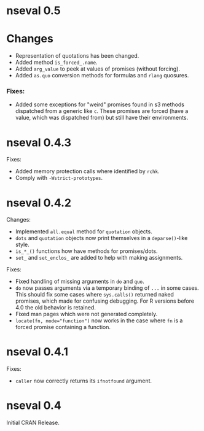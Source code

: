 # nseval 0.5

# Changes

* Representation of quotations has been changed.
* Added method `is_forced_.name`.
* Added `arg_value` to peek at values of promises (without forcing).
* Added `as.quo` conversion methods for formulas and `rlang` quosures.

### Fixes:

* Added some exceptions for "weird" promises found in s3 methods dispatched from a generic like `c`. These promises are forced (have a value, which was dispatched from) but still have their environments.

# nseval 0.4.3

Fixes:
* Added memory protection calls where identified by `rchk`.
* Comply with `-Wstrict-prototypes`.

# nseval 0.4.2

Changes:
* Implemented `all.equal` method for `quotation` objects.
* `dots` and `quotation` objects now print themselves in a `deparse()`-like style.
* `is_*_()` functions how have methods for promises/dots.
* `set_` and `set_enclos_` are added to help with making assignments.

Fixes:
* Fixed handling of missing arguments in `do` and `quo`.
* `do` now passes arguments via a temporary binding of `...` in some
  cases. This should fix some cases where `sys.calls()` returned naked
  promises, which made for confusing debugging. For R versions before 
  4.0 the old behavior is retained.
* Fixed man pages which were not generated completely.
* `locate(fn, mode="function")` now works in the case where `fn` is
  a forced promise containing a function.


# nseval 0.4.1

Fixes:
 * `caller` now correctly returns its `ifnotfound` argument.
 
# nseval 0.4

Initial CRAN Release.
